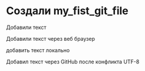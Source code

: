 # Создали my_fist_git_file

Добавили текст 

Добавили текст через веб браузер

добавить текст локально

Добавил текст через GitHub после конфликта UTF-8
